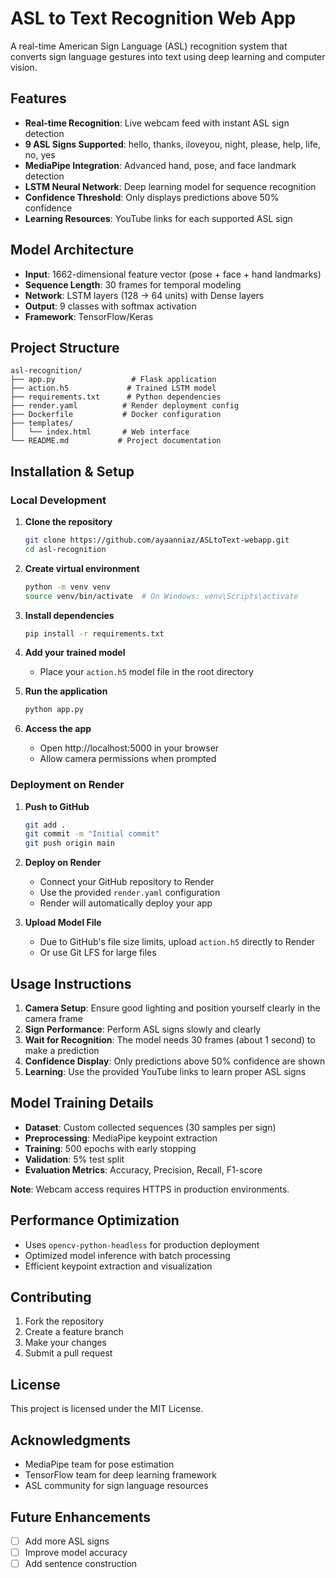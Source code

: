 # ASL to Text Recognition Web App

A real-time American Sign Language (ASL) recognition system that converts sign language gestures into text using deep learning and computer vision.

## Features

- **Real-time Recognition**: Live webcam feed with instant ASL sign detection
- **9 ASL Signs Supported**: hello, thanks, iloveyou, night, please, help, life, no, yes
- **MediaPipe Integration**: Advanced hand, pose, and face landmark detection
- **LSTM Neural Network**: Deep learning model for sequence recognition
- **Confidence Threshold**: Only displays predictions above 50% confidence
- **Learning Resources**: YouTube links for each supported ASL sign

## Model Architecture

- **Input**: 1662-dimensional feature vector (pose + face + hand landmarks)
- **Sequence Length**: 30 frames for temporal modeling
- **Network**: LSTM layers (128 → 64 units) with Dense layers
- **Output**: 9 classes with softmax activation
- **Framework**: TensorFlow/Keras

## Project Structure

```
asl-recognition/
├── app.py                 # Flask application
├── action.h5             # Trained LSTM model
├── requirements.txt      # Python dependencies
├── render.yaml          # Render deployment config
├── Dockerfile           # Docker configuration
├── templates/
│   └── index.html       # Web interface
└── README.md           # Project documentation
```

## Installation & Setup

### Local Development

1. **Clone the repository**
   ```bash
   git clone https://github.com/ayaanniaz/ASLtoText-webapp.git
   cd asl-recognition
   ```

2. **Create virtual environment**
   ```bash
   python -m venv venv
   source venv/bin/activate  # On Windows: venv\Scripts\activate
   ```

3. **Install dependencies**
   ```bash
   pip install -r requirements.txt
   ```

4. **Add your trained model**
   - Place your `action.h5` model file in the root directory

5. **Run the application**
   ```bash
   python app.py
   ```

6. **Access the app**
   - Open http://localhost:5000 in your browser
   - Allow camera permissions when prompted

### Deployment on Render

1. **Push to GitHub**
   ```bash
   git add .
   git commit -m "Initial commit"
   git push origin main
   ```

2. **Deploy on Render**
   - Connect your GitHub repository to Render
   - Use the provided `render.yaml` configuration
   - Render will automatically deploy your app

3. **Upload Model File**
   - Due to GitHub's file size limits, upload `action.h5` directly to Render
   - Or use Git LFS for large files

## Usage Instructions

1. **Camera Setup**: Ensure good lighting and position yourself clearly in the camera frame
2. **Sign Performance**: Perform ASL signs slowly and clearly
3. **Wait for Recognition**: The model needs 30 frames (about 1 second) to make a prediction
4. **Confidence Display**: Only predictions above 50% confidence are shown
5. **Learning**: Use the provided YouTube links to learn proper ASL signs

## Model Training Details

- **Dataset**: Custom collected sequences (30 samples per sign)
- **Preprocessing**: MediaPipe keypoint extraction
- **Training**: 500 epochs with early stopping
- **Validation**: 5% test split
- **Evaluation Metrics**: Accuracy, Precision, Recall, F1-score


**Note**: Webcam access requires HTTPS in production environments.

## Performance Optimization

- Uses `opencv-python-headless` for production deployment
- Optimized model inference with batch processing
- Efficient keypoint extraction and visualization

## Contributing

1. Fork the repository
2. Create a feature branch
3. Make your changes
4. Submit a pull request

## License

This project is licensed under the MIT License.

## Acknowledgments

- MediaPipe team for pose estimation
- TensorFlow team for deep learning framework
- ASL community for sign language resources

## Future Enhancements

- [ ] Add more ASL signs
- [ ] Improve model accuracy
- [ ] Add sentence construction
